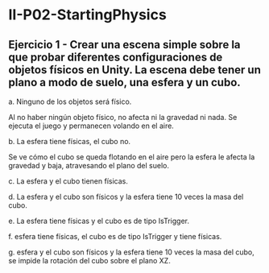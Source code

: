 # II-P02-StartingPhysics

## Ejercicio 1 - Crear una escena simple sobre la que probar diferentes configuraciones de objetos físicos en Unity. La escena debe tener un plano a modo de suelo, una  esfera y un cubo.  

a. Ninguno de los objetos será físico.  

Al no haber ningún objeto físico, no afecta ni la gravedad ni nada. Se ejecuta el juego y permanecen volando en el aire.  

b. La esfera tiene físicas, el cubo no.  

Se ve cómo el cubo se queda flotando en el aire pero la esfera le afecta la gravedad y baja, atravesando el plano del suelo.


c. La esfera y el cubo tienen físicas.  


d. La esfera y el cubo son físicos y la esfera tiene 10 veces la masa del cubo.  


e. La esfera tiene físicas y el cubo es de tipo IsTrigger.  


f. esfera tiene físicas, el cubo es de tipo IsTrigger y tiene físicas.  


g. esfera y el cubo son físicos y la esfera tiene 10 veces la masa del cubo, se impide la rotación del cubo sobre el plano XZ.  

